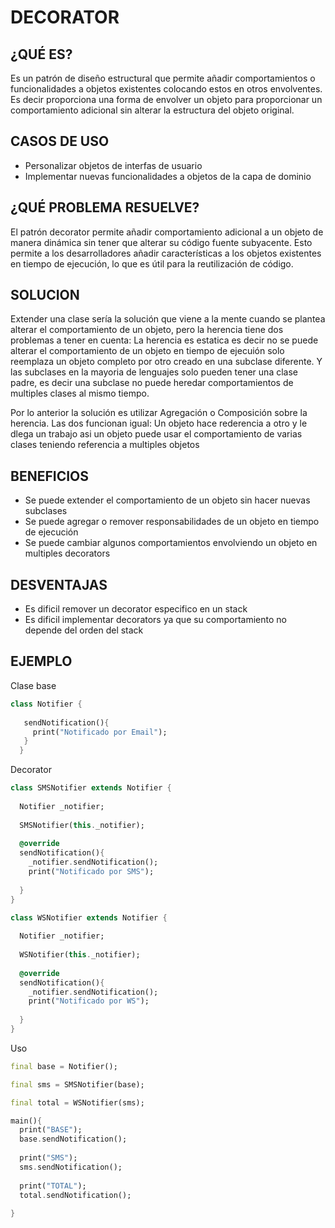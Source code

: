 # DECORATOR

## ¿QUÉ ES?

Es un patrón de diseño estructural que permite añadir comportamientos o funcionalidades  a objetos existentes colocando estos en otros envolventes. Es decir proporciona una forma de envolver un objeto para proporcionar un comportamiento adicional sin alterar la estructura del objeto original.   

## CASOS DE USO
- Personalizar objetos de interfas de usuario 
- Implementar nuevas funcionalidades a objetos de la capa de dominio

## ¿QUÉ PROBLEMA RESUELVE?

El patrón decorator permite añadir comportamiento adicional a un objeto de manera dinámica sin tener que alterar su código fuente subyacente. Esto permite a los desarrolladores añadir características a los objetos existentes en tiempo de ejecución, lo que es útil para la reutilización de código.

## SOLUCION

Extender una clase sería la solución que viene a la mente cuando se plantea alterar el comportamiento de un objeto, pero la herencia tiene dos problemas a tener en cuenta: La herencia es estatica es decir no se puede alterar el comportamiento de un objeto en tiempo de ejecuión solo reemplaza un objeto completo por otro creado en una subclase diferente. Y las subclases en la mayoria de lenguajes solo pueden tener una clase padre, es decir una subclase no puede heredar comportamientos de multiples clases al mismo tiempo. 

Por lo anterior la solución es utilizar Agregación o Composición sobre la herencia. Las dos funcionan igual: Un objeto hace rederencia a otro y le dlega un trabajo asi un objeto puede usar el comportamiento de varias clases teniendo referencia a multiples objetos 

## BENEFICIOS 
- Se puede extender el comportamiento de un objeto sin hacer nuevas subclases 
- Se puede agregar o remover responsabilidades de un objeto en tiempo de ejecución 
- Se puede cambiar algunos comportamientos envolviendo un objeto en multiples decorators

## DESVENTAJAS
- Es dificil remover un decorator especifico en un stack
- Es dificil implementar decorators ya que su comportamiento no depende del orden del stack 

## EJEMPLO 

Clase base

```Dart
class Notifier {
  
   sendNotification(){
     print("Notificado por Email");
   }
  }
```
Decorator
```Dart
class SMSNotifier extends Notifier {
  
  Notifier _notifier;
  
  SMSNotifier(this._notifier);
  
  @override
  sendNotification(){
    _notifier.sendNotification();
    print("Notificado por SMS");
    
  }
}

class WSNotifier extends Notifier {
  
  Notifier _notifier;
  
  WSNotifier(this._notifier);
  
  @override
  sendNotification(){
    _notifier.sendNotification();
    print("Notificado por WS");
    
  }
}
```
Uso
```Dart
final base = Notifier();

final sms = SMSNotifier(base);

final total = WSNotifier(sms);

main(){
  print("BASE");
  base.sendNotification();
  
  print("SMS");
  sms.sendNotification();
  
  print("TOTAL");
  total.sendNotification();
  
}
```

